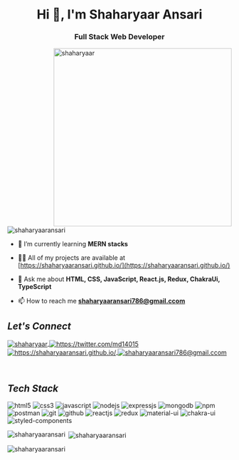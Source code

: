 <h1 align="center">Hi 👋, I'm Shaharyaar Ansari</h1>
<h3 align="center">Full Stack Web Developer</h3>
<img align="right"  width="400" src="https://encrypted-tbn0.gstatic.com/images?q=tbn:ANd9GcTNUvPwcjrYNWQG10Chtdy23kd9_dJTmL_M9w&usqp=CAU" alt="shaharyaar" />
<p align="left"> <img src="https://komarev.com/ghpvc/?username=shaharyaaransari&label=Profile%20views&color=0e75b6&style=flat" alt="shaharyaaransari" /> </p>

- 🌱 I’m currently learning **MERN stacks**

- 👨‍💻 All of my projects are available at [https://shaharyaaransari.github.io/](https://shaharyaaransari.github.io/)

- 💬 Ask me about **HTML, CSS, JavaScript, React.js, Redux, ChakraUi, TypeScript**

- 📫 How to reach me **shaharyaaransari786@gmail.ccom**

<h2><i>Let's Connect</i></h2>


<p align="left">
    <a href="https://www.linkedin.com/in/shaharyaar-ansari-053991229/">
        <img align="center" src="https://img.shields.io/badge/LinkedIn-0077B5?style=for-the-badge&logo=linkedin&logoColor=white" alt="shaharyaar" />
    </a>
    <a href="*">
        <img align="center" src="https://img.shields.io/badge/Twitter-1DA1F2?style=for-the-badge&logo=twitter&logoColor=white" alt="https://twitter.com/md14015" />
    </a>
    <a href="https://shaharyaaransari.github.io/">
        <img align="center" src="https://img.shields.io/badge/Portfolio-18A303?style=for-the-badge&logo=ionic&logoColor=white" alt="https://shaharyaaransari.github.io/" />
    </a>
    <a title="shaharyaaransari786@gmail.ccom" href="shaharyaaransari786@gmail.ccom">
        <img align="center" src="https://img.shields.io/badge/Gmail-D14836?style=for-the-badge&logo=gmail&logoColor=white" alt="shaharyaaransari786@gmail.ccom" />
    </a>
</p>
<br/>
<h2><i>Tech Stack</i></h2>

<p>
    <img src="https://img.shields.io/badge/HTML5-E34F26?style=for-the-badge&logo=html5&logoColor=white" alt="html5" />
    <img src="https://img.shields.io/badge/CSS3-1572B6?style=for-the-badge&logo=css3&logoColor=white" alt="css3" />
    <img src="https://img.shields.io/badge/JavaScript-323330?style=for-the-badge&logo=javascript&logoColor=F7DF1E" alt="javascript" />
    <img src="https://img.shields.io/badge/Node.js-339933?style=for-the-badge&logo=nodedotjs&logoColor=white" alt="nodejs" />
    <img src="https://img.shields.io/badge/Express.js-000000?style=for-the-badge&logo=express&logoColor=white" alt="expressjs" />
    <img src="https://img.shields.io/badge/MongoDB-4EA94B?style=for-the-badge&logo=mongodb&logoColor=white" alt="mongodb" />
    <img src="https://img.shields.io/badge/npm-CB3837?style=for-the-badge&logo=npm&logoColor=white" alt="npm" />
    <img src="https://img.shields.io/badge/Postman-FF6C37?style=for-the-badge&logo=Postman&logoColor=white" alt="postman" />
    <img src="https://img.shields.io/badge/Git-f44d27?style=for-the-badge&logo=git&logoColor=white" alt="git" />
    <img src="https://img.shields.io/badge/GitHub-100000?style=for-the-badge&logo=github&logoColor=white" alt="github" />
    <img src="https://img.shields.io/badge/React-20232A?style=for-the-badge&logo=react&logoColor=61DAFB" alt="reactjs" />
    <img src="https://img.shields.io/badge/Redux-593D88?style=for-the-badge&logo=redux&logoColor=white" alt="redux" />
    <img src="https://img.shields.io/badge/Material%20UI-007FFF?style=for-the-badge&logo=mui&logoColor=white" alt="material-ui" />
    <img src="https://img.shields.io/badge/Chakra%20UI-3bc7bd?style=for-the-badge&logo=chakraui&logoColor=white" alt="chakra-ui" />
    <img src="https://img.shields.io/badge/styled--components-DB7093?style=for-the-badge&logo=styled-components&logoColor=white" alt="styled-components" />
</p>

<p><img align="left" src="https://github-readme-stats.vercel.app/api/top-langs?username=shaharyaaransari&show_icons=true&locale=en&layout=compact" alt="shaharyaaransari" /></p>

<p>&nbsp;<img align="center" src="https://github-readme-stats.vercel.app/api?username=shaharyaaransari&show_icons=true&locale=en" alt="shaharyaaransari" /></p>

<p><img align="center" src="https://github-readme-streak-stats.herokuapp.com/?user=shaharyaaransari&" alt="shaharyaaransari" /></p>

